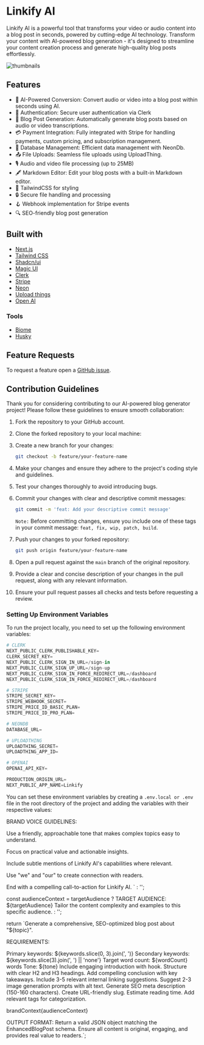 # Linkify AI

Linkify AI is a powerful tool that transforms your video or audio content into a blog post in seconds, powered by cutting-edge AI technology. Transform your content with AI-powered blog generation - it's designed to streamline your content creation process and generate high-quality blog posts effortlessly.

![thumbnails](https://github.com/user-attachments/assets/04dccf47-316b-46b7-b69b-e07482a683ba)

## Features

- 🚀 AI-Powered Conversion: Convert audio or video into a blog post within seconds using AI.
- 🔐 Authentication: Secure user authentication via Clerk
- 📝 Blog Post Generation: Automatically generate blog posts based on audio or video transcriptions.
- 💳 Payment Integration: Fully integrated with Stripe for handling payments, custom pricing, and subscription management.
- 💾 Database Management: Efficient data management with NeonDb.
- 📤 File Uploads: Seamless file uploads using UploadThing.
- 🎙️ Audio and video file processing (up to 25MB)
- 🖋️ Markdown Editor: Edit your blog posts with a built-in Markdown editor.
- 💅 TailwindCSS for styling
- 🔒 Secure file handling and processing
- 🪝 Webhook implementation for Stripe events
- 🔍 SEO-friendly blog post generation

## Built with

- [Next.js](https://nextjs.org/)
- [Tailwind CSS](https://tailwindcss.com/)
- [Shadcn/ui](https://ui.shadcn.com/)
- [Magic UI](https://magicui.design)
- [Clerk](https://clerk.com/)
- [Stripe](https://stripe.com/)
- [Neon](https://neon.tech/)
- [Upload things](https://uploadthing.com/)
- [Open AI](https://openai.com/)

### Tools

- [Biome](https://biomejs.dev/)
- [Husky](https://typicode.github.io/husky/)

## Feature Requests

To request a feature open a [GitHub issue](https://github.com/anayatkhan1/Linkify-AI/issues).

## Contribution Guidelines

Thank you for considering contributing to our AI-powered blog generator project! Please follow these guidelines to ensure smooth collaboration:

1. Fork the repository to your GitHub account.
2. Clone the forked repository to your local machine:
3. Create a new branch for your changes:

   ```bash
   git checkout -b feature/your-feature-name
   ```

4. Make your changes and ensure they adhere to the project's coding style and guidelines.
5. Test your changes thoroughly to avoid introducing bugs.
6. Commit your changes with clear and descriptive commit messages:

   ```bash
   git commit -m 'feat: Add your descriptive commit message'
   ```

   `Note:` Before committing changes, ensure you include one of these tags in your commit message: `feat, fix, wip, patch, build`.

7. Push your changes to your forked repository:

   ```bash
   git push origin feature/your-feature-name
   ```

8. Open a pull request against the `main` branch of the original repository.
9. Provide a clear and concise description of your changes in the pull request, along with any relevant information.
10. Ensure your pull request passes all checks and tests before requesting a review.

### Setting Up Environment Variables

To run the project locally, you need to set up the following environment variables:

```python
# CLERK
NEXT_PUBLIC_CLERK_PUBLISHABLE_KEY=
CLERK_SECRET_KEY=
NEXT_PUBLIC_CLERK_SIGN_IN_URL=/sign-in
NEXT_PUBLIC_CLERK_SIGN_UP_URL=/sign-up
NEXT_PUBLIC_CLERK_SIGN_IN_FORCE_REDIRECT_URL=/dashboard
NEXT_PUBLIC_CLERK_SIGN_IN_FORCE_REDIRECT_URL=/dashboard

# STRIPE
STRIPE_SECRET_KEY=
STRIPE_WEBHOOK_SECRET=
STRIPE_PRICE_ID_BASIC_PLAN=
STRIPE_PRICE_ID_PRO_PLAN=

# NEONDB
DATABASE_URL=

# UPLOADTHING
UPLOADTHING_SECRET=
UPLOADTHING_APP_ID=

# OPENAI
OPENAI_API_KEY=

PRODUCTION_ORIGIN_URL=
NEXT_PUBLIC_APP_NAME=Linkify

```

You can set these environment variables by creating a `.env.local or .env` file in the root directory of the project and adding the variables with their respective values:

BRAND VOICE GUIDELINES:

Use a friendly, approachable tone that makes complex topics easy to understand.

Focus on practical value and actionable insights.

Include subtle mentions of Linkify AI's capabilities where relevant.

Use "we" and "our" to create connection with readers.

End with a compelling call-to-action for Linkify AI.
` : '';

const audienceContext = targetAudience ? TARGET AUDIENCE: ${targetAudience} Tailor the content complexity and examples to this specific audience. : '';

return `Generate a comprehensive, SEO-optimized blog post about "${topic}".

REQUIREMENTS:

Primary keywords: ${keywords.slice(0, 3).join(', ')}
Secondary keywords: ${keywords.slice(3).join(', ') || 'none'}
Target word count: ${wordCount} words
Tone: ${tone}
Include engaging introduction with hook.
Structure with clear H2 and H3 headings.
Add compelling conclusion with key takeaways.
Include 3-5 relevant internal linking suggestions.
Suggest 2-3 image generation prompts with alt text.
Generate SEO meta description (150-160 characters).
Create URL-friendly slug.
Estimate reading time.
Add relevant tags for categorization.

brandContext{audienceContext}

OUTPUT FORMAT:
Return a valid JSON object matching the EnhancedBlogPost schema. Ensure all content is original, engaging, and provides real value to readers.`;
